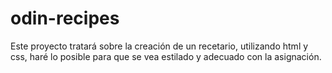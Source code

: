 # odin-recipes

Este proyecto tratará sobre la creación de un recetario, utilizando html y css, haré lo posible para que se vea estilado y adecuado con la asignación.